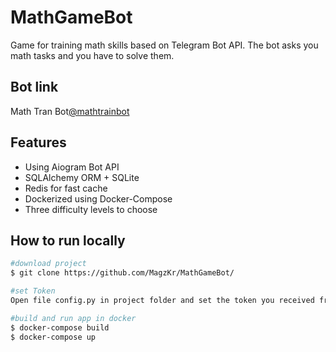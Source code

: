 # MathGameBot
Game for training math skills based on Telegram Bot API.
The bot asks you math tasks and you have to solve them.
## Bot link
Math Tran Bot[@mathtrainbot](https://t.me/mathtrainbot)
## Features
- Using Aiogram Bot API
- SQLAlchemy ORM + SQLite
- Redis for fast cache
- Dockerized using Docker-Compose
- Three difficulty levels to choose

## How to run locally
```bash
#download project
$ git clone https://github.com/MagzKr/MathGameBot/

#set Token
Open file config.py in project folder and set the token you received from [@BotFather](https://t.me/botfather)

#build and run app in docker
$ docker-compose build
$ docker-compose up


